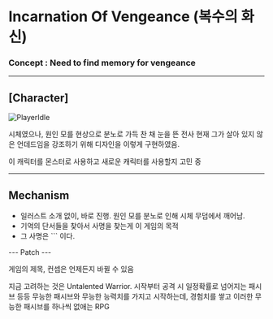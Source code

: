 # Incarnation Of Vengeance (복수의 화신)
### Concept : Need to find memory for vengeance

---

## [Character]
![PlayerIdle](https://github.com/hadongkyoun/Incarnation-Of-Vengeance/assets/72578757/ce3588bb-fc5a-4d30-b811-f1ea72f626bb)

시체였으나, 원인 모를 현상으로 분노로 가득 찬 채 눈을 뜬 전사
현재 그가 살아 있지 않은 언데드임을 강조하기 위해 디자인을 이렇게 구현하였음.

이 캐릭터를 몬스터로 사용하고 새로운 캐릭터를 사용할지 고민 중

---
## Mechanism
- 일러스트 소개 없이, 바로 진행. 원인 모를 분노로 인해 시체 무덤에서 깨어남.
- 기억의 단서들을 찾아서 사명을 찾는게 이 게임의 목적
- 그 사명은 ``` 이다.


--- Patch ---

게임의 제목, 컨셉은 언제든지 바뀔 수 있음

지금 고려하는 것은 Untalented Warrior.
시작부터 공격 시 일정확률로 넘어지는 패시브 등등 무능한 패시브와 무능한 능력치를 가지고 시작하는데,
경험치를 쌓고 이러한 무능한 패시브를 하나씩 없애는 RPG


